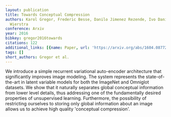 ```yaml
---
layout: publication
title: Towards Conceptual Compression
authors: Karol Gregor, Frederic Besse, Danilo Jimenez Rezende, Ivo Danihelka, Daan
  Wierstra
conference: Arxiv
year: 2016
bibkey: gregor2016towards
citations: 122
additional_links: [{name: Paper, url: 'https://arxiv.org/abs/1604.08772'}]
tags: []
short_authors: Gregor et al.
---
```

We introduce a simple recurrent variational auto-encoder architecture that
significantly improves image modeling. The system represents the
state-of-the-art in latent variable models for both the ImageNet and Omniglot
datasets. We show that it naturally separates global conceptual information
from lower level details, thus addressing one of the fundamentally desired
properties of unsupervised learning. Furthermore, the possibility of
restricting ourselves to storing only global information about an image allows
us to achieve high quality 'conceptual compression'.